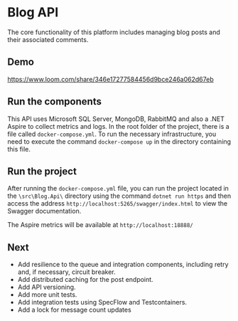 # Blog API

The core functionality of this platform includes managing blog posts and their
associated comments.

## Demo
 https://www.loom.com/share/346e17277584456d9bce246a062d67eb

## Run the components

This API uses Microsoft SQL Server, MongoDB, RabbitMQ and also a .NET Aspire to collect metrics and logs.
In the root folder of the project, there is a file called `docker-compose.yml`. To run the necessary infrastructure, you need to execute the command `docker-compose up` in the directory containing this file.

## Run the project

After running the `docker-compose.yml` file, you can run the project located in the `\src\Blog.Api\` directory using the command `dotnet run https` and then access the address `http://localhost:5265/swagger/index.html` to view the Swagger documentation.

The Aspire metrics will be available at `http://localhost:18888/`

## Next 

- Add resilience to the queue and integration components, including retry and, if necessary, circuit breaker.
- Add distributed caching for the post endpoint.
- Add API versioning.
- Add more unit tests.
- Add integration tests using SpecFlow and Testcontainers.
- Add a lock for message count updates

